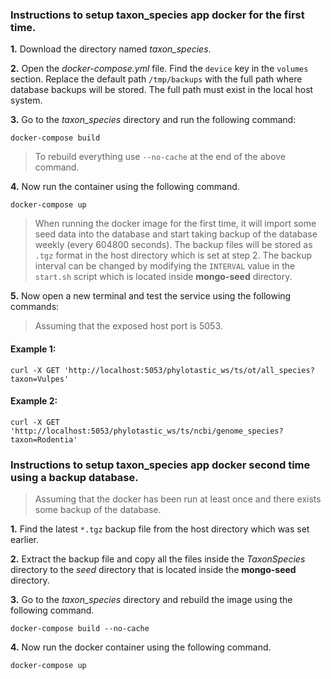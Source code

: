 ### Instructions to setup taxon_species app docker for the first time. 

**1.** Download the directory named *taxon_species*.

**2.** Open the *docker-compose.yml* file. Find the `device` key in the `volumes` section. Replace the default path `/tmp/backups` with the full path where database backups will be stored. The full path must exist in the local host system.

**3.** Go to the *taxon_species* directory and run the following command:

``
docker-compose build
``
> To rebuild everything use `--no-cache` at the end of the above command.

**4.** Now run the container using the following command.

``
docker-compose up
``

> When running the docker image for the first time, it will import some seed data into the database and start taking backup of the database weekly (every 604800 seconds). The backup files will be stored as `.tgz` format in the host directory which is set at step 2. The backup interval can be changed by modifying the `INTERVAL` value in the `start.sh` script which is located inside **mongo-seed** directory.

**5.** Now open a new terminal and test the service using the following commands:

> Assuming that the exposed host port is 5053. 

#### Example 1:
``
curl -X GET 'http://localhost:5053/phylotastic_ws/ts/ot/all_species?taxon=Vulpes'
``

#### Example 2:
``
curl -X GET 'http://localhost:5053/phylotastic_ws/ts/ncbi/genome_species?taxon=Rodentia'
``


### Instructions to setup taxon_species app docker second time using a backup database. 

> Assuming that the docker has been run at least once and there exists some backup of the database.

**1.** Find the latest `*.tgz` backup file from the host directory which was set earlier.

**2.** Extract the backup file and copy all the files inside the *TaxonSpecies* directory to the *seed* directory that is located inside the **mongo-seed** directory. 

**3.** Go to the *taxon_species* directory and rebuild the image using the following command.

``
docker-compose build --no-cache
``

**4.** Now run the docker container using the following command.

``
docker-compose up
``
